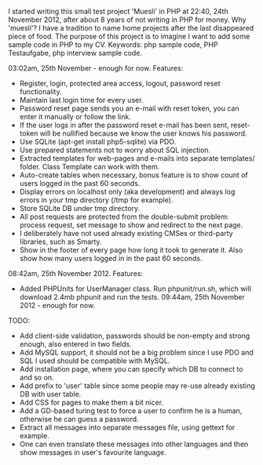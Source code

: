 I started writing this small test project 'Muesli' in PHP at 22:40, 24th November 2012, after about 8 years of not writing in PHP for money.
Why 'muesli'? I have a tradition to name home projects after the last disappeared piece of food.
The purpose of this project is to imagine I want to add some sample code in PHP to my CV.
Keywords: php sample code, PHP Testaufgabe, php interview sample code.

03:02am, 25th November - enough for now. Features:
+ Register, login, protected area access, logout, password reset functionality.
+ Maintain last login time for every user.
+ Password reset page sends you an e-mail with reset token, you can enter it manually or follow the link.
+ If the user logs in after the password reset e-mail has been sent, reset-token will be nullified because we know the user knows his password.
+ Use SQLite (apt-get install php5-sqlite) via PDO.
+ Use prepared statements not to worry about SQL injection.
+ Extracted templates for web-pages and e-mails into separate templates/ folder. Class Template can work with them.
+ Auto-create tables when necessary, bonus feature is to show count of users logged in the past 60 seconds.
+ Display errors on localhost only (aka development) and always log errors in your tmp directory (/tmp for example).
+ Store SQLite DB under tmp directory.
+ All post requests are protected from the double-submit problem: process request, set message to show and redirect to the next page.
+ I deliberately have not used already existing CMSes or third-party libraries, such as Smarty.
+ Show in the footer of every page how long it took to generate it. Also show how many users logged in in the past 60 seconds.

08:42am, 25th November 2012. Features: 
+ Added PHPUnits for UserManager class. Run phpunit/run.sh, which will download 2.4mb phpunit and run the tests.
09:44am, 25th November 2012 - enough for now.

TODO: 
* Add client-side validation, passwords should be non-empty and strong enough, also entered in two fields.
* Add MySQL support, it should not be a big problem since I use PDO and SQL I used should be compatible with MySQL.
* Add installation page, where you can specify which DB to connect to and so on.
* Add prefix to 'user' table since some people may re-use already existing DB with user table.
* Add CSS for pages to make them a bit nicer.
* Add a GD-based turing test to force a user to confirm he is a human, otherwise he can guess a password.
* Extract all messages into separate messages file, using gettext for example.
* One can even translate these messages into other languages and then show messages in user's favourite language.
